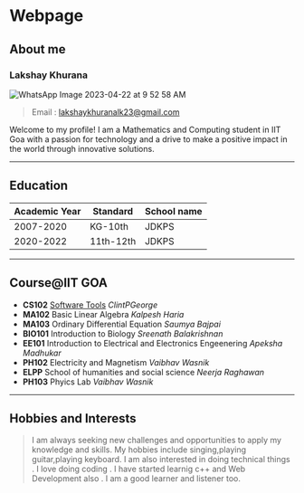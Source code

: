 # Webpage
## **About me** 
### Lakshay Khurana

![WhatsApp Image 2023-04-22 at 9 52 58 AM](https://user-images.githubusercontent.com/129145319/233762428-55a114d0-d644-4ddb-b6ac-1413f4833324.jpeg)
> Email : lakshaykhuranalk23@gmail.com

 Welcome to my profile! I am a Mathematics and Computing student in IIT Goa with a passion for technology and a drive to make a positive impact in the world through innovative solutions.

 ---


 ## **Education**

 | Academic Year | Standard | School name |
 | ------------- | -------- | ----------- |
 | 2007-2020 | KG-10th |  JDKPS
 | 2020-2022 | 11th-12th |  JDKPS

 ---

 ## **Course@IIT GOA**

- **CS102** [Software Tools](https://clintpgeorge.github.io/cs-102/spring-2023/) _ClintPGeorge_
- **MA102** Basic Linear Algebra _Kalpesh Haria_
- **MA103** Ordinary Differential Equation _Saumya Bajpai_
- **BIO101** Introduction to Biology _Sreenath Balakrishnan_
- **EE101** Introduction to Electrical and Electronics Engeenering _Apeksha Madhukar_
- **PH102** Electricity and Magnetism _Vaibhav Wasnik_
- **ELPP** School of humanities and social science _Neerja Raghawan_
- **PH103** Phyics Lab _Vaibhav Wasnik_

---

## **Hobbies and Interests** 
 
 > I am always seeking new challenges and opportunities to apply my   knowledge and skills.
 > My hobbies include singing,playing guitar,playing keyboard.
 > I am also interested in doing technical things .
> I love doing coding .
> I have started learnig c++ and Web Development also .
>I am a good learner and listener too.
